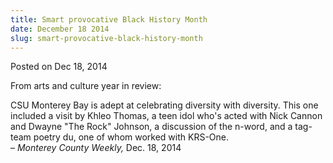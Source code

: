 ```yaml
---
title: Smart provocative Black History Month
date: December 18 2014
slug: smart-provocative-black-history-month
---
```


 



<span class="date">Posted on Dec 18, 2014    </span>
<p>From arts and culture year in review:</p>
<p>CSU Monterey Bay is adept at celebrating diversity with
diversity. This one included a visit by Khleo Thomas, a teen idol
who&apos;s acted with Nick Cannon and Dwayne &quot;The Rock&quot; Johnson, a
discussion of the n-word, and a tag-team poetry du, one of whom
worked with KRS-One.<br>
&#x2013; <em>Monterey County Weekly,</em> Dec. 18, 2014</br></p>





```
